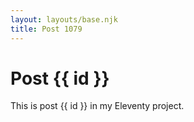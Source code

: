 ```yaml
---
layout: layouts/base.njk
title: Post 1079
---
```


# Post {{ id }}

This is post {{ id }} in my Eleventy project.
